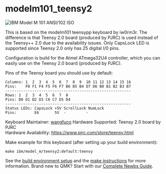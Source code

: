 # modelm101_teensy2

![IBM Model M 101 ANSI/102 ISO](https://user-images.githubusercontent.com/46733695/161862805-c891735b-e2e8-418a-ad82-d71c00570eab.jpg)

This is based on the modelm101 teensypp keyboard by iw0rm3r. The difference is that Teensy 2.0 board (produced by PJRC) is used instead of the Teensy++ 2.0 due to the availability issues. Only CapsLock LED is supported since Teensy 2.0 only has 25 digital I/0 pins.

Configuration is build for the Atmel ATmega32U4 controller, which you can easily use on the Teensy 2.0 board (produced by PJRC).

Pins of the Teensy board you should use by default:
```  
Columns: 1  2  3  4  5  6  7  8  9  10 11 12 13 14 15 16  
Pins:    F0 F1 F4 F5 F6 F7 B6 B5 B4 D7 D6 B0 B1 B2 B3 B7  
--------------------------------------------------------  
Rows: 1  2  3  4  5  6  7  8  
Pins: D0 D1 D2 D3 C6 C7 D5 D4  
--------------------------------------------------------  
Status LEDs: CapsLock +5V ScrollLock NumLock  
Pins:        E6       5V  -         -  
```  

Keyboard Maintainer: [wangfuco](https://github.com/wangfuco)
Hardware Supported: Teensy 2.0 board by PJRC  
Hardware Availability: https://www.pjrc.com/store/teensy.html 

Make example for this keyboard (after setting up your build environment):

    make ibm/model_m/teensy2:default:teensy

See the [build environment setup](https://docs.qmk.fm/#/getting_started_build_tools) and the [make instructions](https://docs.qmk.fm/#/getting_started_make_guide) for more information. Brand new to QMK? Start with our [Complete Newbs Guide](https://docs.qmk.fm/#/newbs).
